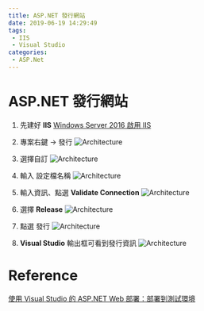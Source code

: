 ```yaml
---
title: ASP.NET 發行網站
date: 2019-06-19 14:29:49
tags:
 - IIS
 - Visual Studio
categories: 
 - ASP.Net
---
```


# ASP.NET 發行網站
1. 先建好 **IIS**
[Windows Server 2016 啟用 IIS](/2019/05/17/InstallIIS/)
2. 專案右鍵 → 發行
![Architecture](1.png)

3. 選擇自訂
![Architecture](2.png)

4. 輸入 設定檔名稱
![Architecture](3.png)

5. 輸入資訊、點選 **Validate Connection**
![Architecture](4.png)

6. 選擇 **Release**
![Architecture](5.png)

7. 點選 發行
![Architecture](6.png)

8. **Visual Studio** 輸出框可看到發行資訊
![Architecture](7.png)

# Reference
[使用 Visual Studio 的 ASP.NET Web 部署：部署到測試環境](https://docs.microsoft.com/zh-tw/aspnet/web-forms/overview/deployment/visual-studio-web-deployment/deploying-to-iis)